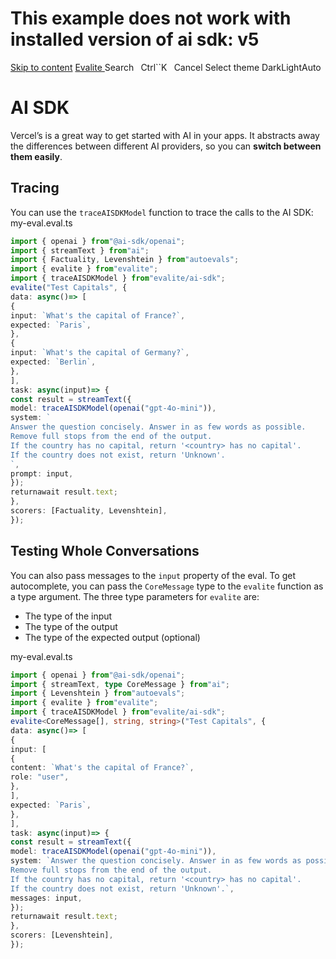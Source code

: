 # This example does not work with installed version of ai sdk: v5

[Skip to content](https://www.evalite.dev/examples/ai-sdk#_top)
[ Evalite ](https://www.evalite.dev/)
Search ` `Ctrl``K` `
Cancel
Select theme DarkLightAuto

# AI SDK

Vercel’s is a great way to get started with AI in your apps.
It abstracts away the differences between different AI providers, so you can **switch between them easily**.

## Tracing

You can use the `traceAISDKModel` function to trace the calls to the AI SDK:
my-eval.eval.ts

```ts
import { openai } from"@ai-sdk/openai";
import { streamText } from"ai";
import { Factuality, Levenshtein } from"autoevals";
import { evalite } from"evalite";
import { traceAISDKModel } from"evalite/ai-sdk";
evalite("Test Capitals", {
data: async()=> [
{
input: `What's the capital of France?`,
expected: `Paris`,
},
{
input: `What's the capital of Germany?`,
expected: `Berlin`,
},
],
task: async(input)=> {
const result = streamText({
model: traceAISDKModel(openai("gpt-4o-mini")),
system: `
Answer the question concisely. Answer in as few words as possible.
Remove full stops from the end of the output.
If the country has no capital, return '<country> has no capital'.
If the country does not exist, return 'Unknown'.
`,
prompt: input,
});
returnawait result.text;
},
scorers: [Factuality, Levenshtein],
});

```

## Testing Whole Conversations

You can also pass messages to the `input` property of the eval. To get autocomplete, you can pass the `CoreMessage` type to the `evalite` function as a type argument.
The three type parameters for `evalite` are:

- The type of the input
- The type of the output
- The type of the expected output (optional)

my-eval.eval.ts

```ts
import { openai } from"@ai-sdk/openai";
import { streamText, type CoreMessage } from"ai";
import { Levenshtein } from"autoevals";
import { evalite } from"evalite";
import { traceAISDKModel } from"evalite/ai-sdk";
evalite<CoreMessage[], string, string>("Test Capitals", {
data: async()=> [
{
input: [
{
content: `What's the capital of France?`,
role: "user",
},
],
expected: `Paris`,
},
],
task: async(input)=> {
const result = streamText({
model: traceAISDKModel(openai("gpt-4o-mini")),
system: `Answer the question concisely. Answer in as few words as possible.
Remove full stops from the end of the output.
If the country has no capital, return '<country> has no capital'.
If the country does not exist, return 'Unknown'.`,
messages: input,
});
returnawait result.text;
},
scorers: [Levenshtein],
});
```
